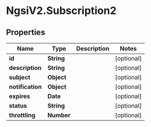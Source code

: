 # NgsiV2.Subscription2

## Properties
Name | Type | Description | Notes
------------ | ------------- | ------------- | -------------
**id** | **String** |  | [optional] 
**description** | **String** |  | [optional] 
**subject** | **Object** |  | [optional] 
**notification** | **Object** |  | [optional] 
**expires** | **Date** |  | [optional] 
**status** | **String** |  | [optional] 
**throttling** | **Number** |  | [optional] 


